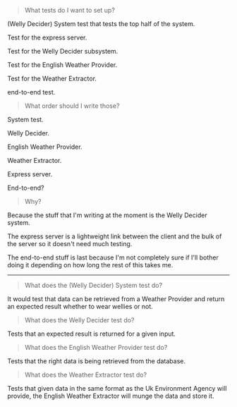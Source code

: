 > What tests do I want to set up?

(Welly Decider) System test that tests the top half of the system.

Test for the express server.

Test for the Welly Decider subsystem.

Test for the English Weather Provider.

Test for the Weather Extractor.

end-to-end test.

> What order should I write those?

System test.

Welly Decider.

English Weather Provider.

Weather Extractor.

Express server.



End-to-end?

> Why?

Because the stuff that I'm writing at the moment is the Welly Decider system.

The express server is a lightweight link between the client and the bulk of the server so it doesn't need much testing.

The end-to-end stuff is last because I'm not completely sure if I'll bother doing it depending on how long the rest of this takes me.

---

> What does the (Welly Decider) System test do?

It would test that data can be retrieved from a Weather Provider and return an expected result whether to wear wellies or not.

> What does the Welly Decider test do?

Tests that an expected result is returned for a given input.

> What does the English Weather Provider test do?

Tests that the right data is being retrieved from the database.

> What does the Weather Extractor test do?

Tests that given data in the same format as the Uk Environment Agency will provide, the English Weather Extractor will munge the data and store it.
